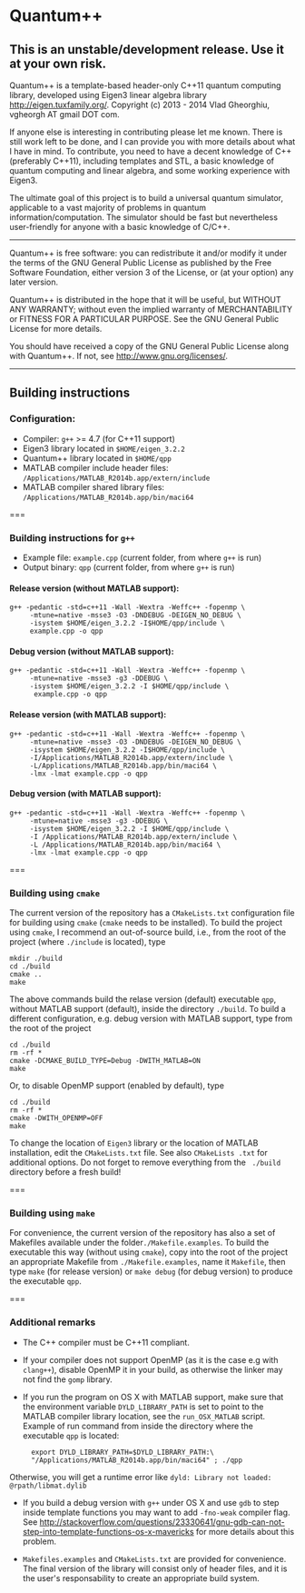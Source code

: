 # Quantum++

## This is an unstable/development release. Use it at your own risk.

Quantum++ is a template-based header-only C++11 quantum computing library, 
developed using Eigen3 linear algebra library http://eigen.tuxfamily.org/. 
Copyright (c) 2013 - 2014 Vlad Gheorghiu, vgheorgh AT gmail DOT com.

If anyone else is interesting in contributing please let me known. 
There is still work left to be done, and I can provide you with more details 
about what I have in mind. To contribute, you need to have a decent knowledge 
of C++ (preferably C++11), including templates and STL, 
a basic knowledge of quantum computing and linear algebra, 
and some working experience with Eigen3.

The ultimate goal of this project is to build a universal quantum simulator, 
applicable to a vast majority of problems in quantum information/computation.
The simulator should be fast but nevertheless user-friendly 
for anyone with a basic knowledge of C/C++. 

---
Quantum++ is free software: you can redistribute it and/or modify
it under the terms of the GNU General Public License as published by
the Free Software Foundation, either version 3 of the License, or
(at your option) any later version.

Quantum++ is distributed in the hope that it will be useful,
but WITHOUT ANY WARRANTY; without even the implied warranty of
MERCHANTABILITY or FITNESS FOR A PARTICULAR PURPOSE.  See the
GNU General Public License for more details.

You should have received a copy of the GNU General Public License
along with Quantum++.  If not, see <http://www.gnu.org/licenses/>.

---
## Building instructions

### Configuration:

- Compiler: `g++` >= 4.7 (for C++11 support)
- Eigen3 library located in `$HOME/eigen_3.2.2`
- Quantum++ library located in `$HOME/qpp`
- MATLAB compiler include header files: `/Applications/MATLAB_R2014b.app/extern/include`
- MATLAB compiler shared library files: `/Applications/MATLAB_R2014b.app/bin/maci64`

===
### Building instructions for `g++`

- Example file: `example.cpp` (current folder, from where `g++` is run)
- Output binary: `qpp` (current folder, from where `g++` is run)

#### Release version (without MATLAB support): 

	g++ -pedantic -std=c++11 -Wall -Wextra -Weffc++ -fopenmp \
         -mtune=native -msse3 -O3 -DNDEBUG -DEIGEN_NO_DEBUG \
         -isystem $HOME/eigen_3.2.2 -I$HOME/qpp/include \
         example.cpp -o qpp

#### Debug version (without MATLAB support): 

	g++ -pedantic -std=c++11 -Wall -Wextra -Weffc++ -fopenmp \
         -mtune=native -msse3 -g3 -DDEBUG \
         -isystem $HOME/eigen_3.2.2 -I $HOME/qpp/include \
          example.cpp -o qpp

#### Release version (with MATLAB support): 

	g++ -pedantic -std=c++11 -Wall -Wextra -Weffc++ -fopenmp \
         -mtune=native -msse3 -O3 -DNDEBUG -DEIGEN_NO_DEBUG \
         -isystem $HOME/eigen_3.2.2 -I$HOME/qpp/include \
         -I/Applications/MATLAB_R2014b.app/extern/include \
         -L/Applications/MATLAB_R2014b.app/bin/maci64 \
         -lmx -lmat example.cpp -o qpp

#### Debug version (with MATLAB support): 

	g++ -pedantic -std=c++11 -Wall -Wextra -Weffc++ -fopenmp \
         -mtune=native -msse3 -g3 -DDEBUG \
         -isystem $HOME/eigen_3.2.2 -I $HOME/qpp/include \
         -I /Applications/MATLAB_R2014b.app/extern/include \
         -L /Applications/MATLAB_R2014b.app/bin/maci64 \
         -lmx -lmat example.cpp -o qpp

===
### Building using `cmake`

The current version of the repository has a `CMakeLists.txt` configuration file 
for building using `cmake` (`cmake` needs to be installed). To build the 
project using `cmake`, I recommend an out-of-source build, 
 i.e., from the root of the project (where `./include` is located), type

    mkdir ./build
    cd ./build
    cmake ..
    make

The above commands build the relase version (default) executable `qpp`, 
without MATLAB support (default), inside the directory `./build`. 
To build a different configuration, e.g. debug version with MATLAB support, 
type from the root of the project

    cd ./build
    rm -rf *
    cmake -DCMAKE_BUILD_TYPE=Debug -DWITH_MATLAB=ON
    make
    
Or, to disable OpenMP support (enabled by default), type
   
    cd ./build
    rm -rf *
    cmake -DWITH_OPENMP=OFF
    make

To change the location of `Eigen3` library or the location 
of MATLAB installation, edit the `CMakeLists.txt` file. See also `CMakeLists
.txt` for additional options. Do not forget to remove everything from the `
./build` directory before a fresh build!

===
### Building using `make`

For convenience, the current version of the repository has also a set 
of Makefiles available under the folder`./Makefile.examples`. To build the 
executable this way (without using `cmake`), copy into the root of the project 
an appropriate Makefile from `./Makefile.examples`, name it `Makefile`, 
then type `make` (for release version) or `make debug` (for debug version) 
to produce the executable `qpp`.

===
### Additional remarks

- The C++ compiler must be C++11 compliant.

- If your compiler does not support OpenMP 
(as it is the case e.g with `clang++`), disable OpenMP it in your build, 
as otherwise the linker may not find the `gomp` library.

- If you run the program on OS X with MATLAB support, make sure that 
the environment variable `DYLD_LIBRARY_PATH` is set to point to the MATLAB 
compiler library location, see the `run_OSX_MATLAB` script. 
Example of run command from inside the directory where 
the executable `qpp` is located:
	
	    export DYLD_LIBRARY_PATH=$DYLD_LIBRARY_PATH:\
        "/Applications/MATLAB_R2014b.app/bin/maci64" ; ./qpp
Otherwise, you will get a runtime error like `dyld: Library not loaded: @rpath/libmat.dylib`

- If you build a debug version with `g++` under OS X and use `gdb` to step 
inside template functions you may want to add `-fno-weak` compiler flag. See 
http://stackoverflow.com/questions/23330641/gnu-gdb-can-not-step-into-template-functions-os-x-mavericks
for more details about this problem.

- `Makefiles.examples` and `CMakeLists.txt` are provided for convenience.
The final version of the library will consist only of header files, 
and it is the user's responsability to create an appropriate build system.

